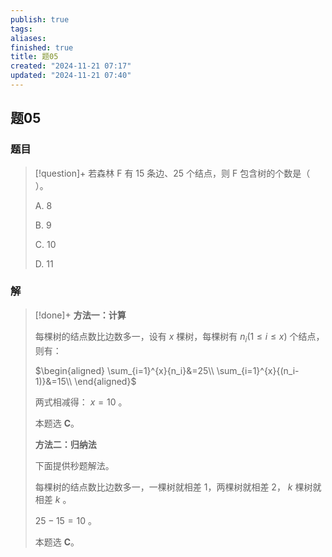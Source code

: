 ```yaml
---
publish: true
tags: 
aliases: 
finished: true
title: 题05
created: "2024-11-21 07:17"
updated: "2024-11-21 07:40"
---
```

## 题05
### 题目
> [!question]+
> 若森林 F 有 15 条边、25 个结点，则 F 包含树的个数是（ ）。
> 
> A. 8
> 
> B. 9
> 
> C. 10
> 
> D. 11
### 解
> [!done]+
> **方法一：计算**
> 
> 每棵树的结点数比边数多一，设有 $x$ 棵树，每棵树有 $n_i(1\le i \le x)$ 个结点，则有：
> 
> $\begin{aligned} \sum_{i=1}^{x}{n_i}&=25\\ \sum_{i=1}^{x}{(n_i-1)}&=15\\ \end{aligned}$
> 
> 两式相减得： $x=10$ 。
> 
> 本题选 **C**。
> 
> **方法二：归纳法**
> 
> 下面提供秒题解法。
> 
> 每棵树的结点数比边数多一，一棵树就相差 1，两棵树就相差 2， $k$ 棵树就相差 $k$ 。
> 
> $25-15=10$ 。
> 
> 本题选 **C**。